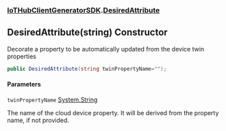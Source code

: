 ### [IoTHubClientGeneratorSDK](IoTHubClientGeneratorSDK.md 'IoTHubClientGeneratorSDK').[DesiredAttribute](IoTHubClientGeneratorSDK.DesiredAttribute.md 'IoTHubClientGeneratorSDK.DesiredAttribute')

## DesiredAttribute(string) Constructor

Decorate a property to be automatically updated from the device twin properties

```csharp
public DesiredAttribute(string twinPropertyName="");
```
#### Parameters

<a name='IoTHubClientGeneratorSDK.DesiredAttribute.DesiredAttribute(string).twinPropertyName'></a>

`twinPropertyName` [System.String](https://docs.microsoft.com/en-us/dotnet/api/System.String 'System.String')

The name of the cloud device property. It will be derived from the property name, if not provided.